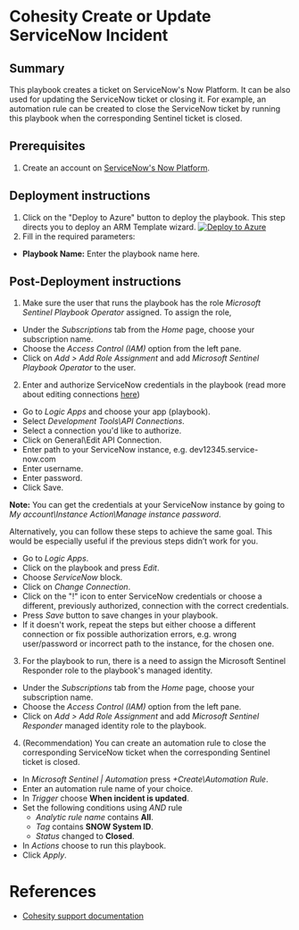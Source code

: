 # Cohesity Create or Update ServiceNow Incident
## Summary
This playbook creates a ticket on ServiceNow's Now Platform. It can be also used for updating the ServiceNow ticket or closing it. For example, an automation rule can be created to close the ServiceNow ticket by running this playbook when the corresponding Sentinel ticket is closed.

## Prerequisites
1. Create an account on [ServiceNow's Now Platform](https://signon.service-now.com/x_snc_sso_auth.do).

## Deployment instructions
1. Click on the "Deploy to Azure" button to deploy the playbook. This step directs you to deploy an ARM Template wizard.
[![Deploy to Azure](https://aka.ms/deploytoazurebutton)](https://portal.azure.com/#create/Microsoft.Template/uri/https%3A%2F%2Fraw.githubusercontent.com%2Fcohesity%2FAzure-Sentinel%2FCohesitySecurity.internal%2FSolutions%2FCohesitySecurity%2FPlaybooks%2FCohesity_CreateOrUpdate_ServiceNow_Incident%2Fazuredeploy.json)
2. Fill in the required parameters:
* __Playbook Name:__ Enter the playbook name here.

## Post-Deployment instructions
1. Make sure the user that runs the playbook has the role _Microsoft Sentinel Playbook Operator_ assigned. To assign the role,
* Under the _Subscriptions_ tab from the _Home_ page, choose your subscription name.
* Choose the _Access Control (IAM)_ option from the left pane.
* Click on _Add > Add Role Assignment_ and add _Microsoft Sentinel Playbook Operator_ to the user.

2. Enter and authorize ServiceNow credentials in the playbook (read more about editing connections [here](https://techcommunity.microsoft.com/t5/microsoft-sentinel-blog/understanding-api-connections-for-your-microsoft-sentinel/ba-p/2593973))
* Go to _Logic Apps_ and choose your app (playbook).
* Select _Development Tools\API Connections_.
* Select a connection you'd like to authorize.
* Click on General\Edit API Connection.
* Enter path to your ServiceNow instance, e.g. dev12345.service-now.com
* Enter username.
* Enter password.
* Click Save.

**Note:** You can get the credentials at your ServiceNow instance by going to _My account\Instance Action\Manage instance password_.

Alternatively, you can follow these steps to achieve the same goal. This would be especially useful if the previous steps didn’t work for you.
* Go to _Logic Apps_.
* Click on the playbook and press _Edit_.
* Choose _ServiceNow_ block.
* Click on _Change Connection_.
* Click on the "!" icon to enter ServiceNow credentials or choose a different, previously authorized, connection with the correct credentials.
* Press _Save_ button to save changes in your playbook.
* If it doesn't work, repeat the steps but either choose a different connection or fix possible authorization errors, e.g. wrong user/password or incorrect path to the instance, for the chosen one.

3. For the playbook to run, there is a need to assign the Microsoft Sentinel Responder role to the playbook's managed identity.
* Under the _Subscriptions_ tab from the _Home_ page, choose your subscription name.
* Choose the _Access Control (IAM)_ option from the left pane.
* Click on _Add > Add Role Assignment_ and add _Microsoft Sentinel Responder_ managed identity role to the playbook.

4. (Recommendation) You can create an automation rule to close the corresponding ServiceNow ticket when the corresponding Sentinel ticket is closed.
* In _Microsoft Sentinel | Automation_ press _+Create\Automation Rule_.
* Enter an automation rule name of your choice.
* In _Trigger_ choose __When incident is updated__.
* Set the following conditions using _AND_ rule
  * _Analytic rule name_ contains **All**.
  * _Tag_ contains **SNOW System ID**.
  * _Status_ changed to **Closed**.
* In _Actions_ choose to run this playbook.
* Click _Apply_.

#  References
 - [Cohesity support documentation](https://docs.cohesity.com/ui/login?redirectPath=%2FHomePage%2FContent%2FTechGuides%2FTechnicalGuides.htm)
